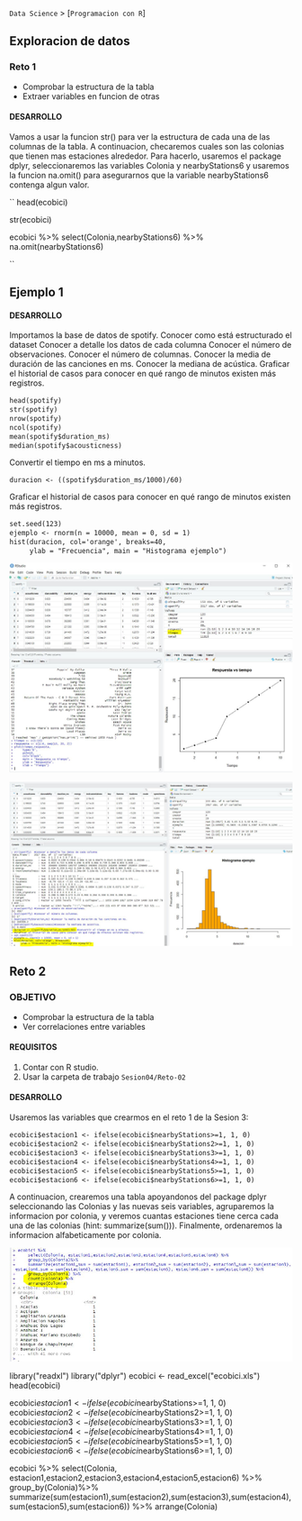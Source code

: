 `Data Science` > [`Programacion con R`]
## Exploracion de datos

### Reto 1
- Comprobar la estructura de la tabla
- Extraer variables en funcion de otras 

#### DESARROLLO
Vamos a usar la funcion str() para ver la estructura de cada una de las columnas de la tabla. A continuacion, checaremos cuales son las colonias que tienen mas estaciones alrededor. Para hacerlo, usaremos el package dplyr, seleccionaremos las variables Colonia y nearbyStations6 y usaremos la funcion na.omit() para asegurarnos que la variable nearbyStations6 contenga algun valor. 

``
head(ecobici)

str(ecobici)

ecobici %>% 
  select(Colonia,nearbyStations6) %>%
  na.omit(nearbyStations6)

``

## Ejemplo 1

#### DESARROLLO

Importamos la base de datos de spotify.
Conocer como está estructurado el dataset
Conocer a detalle los datos de cada columna 
Conocer el número de observaciones.
Conocer el número de columnas.
Conocer la media de duración de las canciones en ms.
Conocer la mediana de acústica.
Graficar el historial de casos para conocer en qué rango de minutos existen más registros.

```{r}
head(spotify)
str(spotify)
nrow(spotify)
ncol(spotify)
mean(spotify$duration_ms)
median(spotify$acousticness)

```

Convertir el tiempo en ms a minutos.

```{r}
duracion <- ((spotify$duration_ms/1000)/60)
```
Graficar el historial de casos para conocer en qué rango de minutos existen más registros.

```{r}
set.seed(123)
ejemplo <- rnorm(n = 10000, mean = 0, sd = 1)
hist(duracion, col='orange', breaks=40, 
     ylab = "Frecuencia", main = "Histograma ejemplo")
```

![imagenretos_s04](Screenshots_S04/S04_Ejemplo1.JPG)

![imagenretos_s04](Screenshots_S04/S04_Ejemplo1_histograma.JPG)


## Reto 2

### OBJETIVO
- Comprobar la estructura de la tabla
- Ver correlaciones entre variables

#### REQUISITOS
1. Contar con R studio.
1. Usar la carpeta de trabajo `Sesion04/Reto-02`

#### DESARROLLO
Usaremos las variables que crearmos en el reto 1 de la Sesion 3: 
```{r}
ecobici$estacion1 <- ifelse(ecobici$nearbyStations>=1, 1, 0)
ecobici$estacion2 <- ifelse(ecobici$nearbyStations2>=1, 1, 0)
ecobici$estacion3 <- ifelse(ecobici$nearbyStations3>=1, 1, 0)
ecobici$estacion4 <- ifelse(ecobici$nearbyStations4>=1, 1, 0)
ecobici$estacion5 <- ifelse(ecobici$nearbyStations5>=1, 1, 0)
ecobici$estacion6 <- ifelse(ecobici$nearbyStations6>=1, 1, 0)
```

A continuacion, crearemos una tabla apoyandonos del package dplyr seleccionando las Colonias y las nuevas seis variables, agruparemos la informacion por colonia, y veremos cuantas estaciones tiene cerca cada una de las colonias (hint: summarize(sum())). Finalmente, ordenaremos la informacion alfabeticamente por colonia. 


![imagenretos_s04](Screenshots_S04/S04_count&group.JPG)

library("readxl")
library("dplyr")
ecobici <- read_excel("ecobici.xls")
head(ecobici)

ecobici$estacion1 <- ifelse(ecobici$nearbyStations>=1, 1, 0)
ecobici$estacion2 <- ifelse(ecobici$nearbyStations2>=1, 1, 0)
ecobici$estacion3 <- ifelse(ecobici$nearbyStations3>=1, 1, 0)
ecobici$estacion4 <- ifelse(ecobici$nearbyStations4>=1, 1, 0)
ecobici$estacion5 <- ifelse(ecobici$nearbyStations5>=1, 1, 0)
ecobici$estacion6 <- ifelse(ecobici$nearbyStations6>=1, 1, 0)

ecobici %>% 
  select(Colonia, estacion1,estacion2,estacion3,estacion4,estacion5,estacion6) %>%
  group_by(Colonia)%>% 
  summarize(sum(estacion1),sum(estacion2),sum(estacion3),sum(estacion4),sum(estacion5),sum(estacion6)) %>%
  arrange(Colonia)

